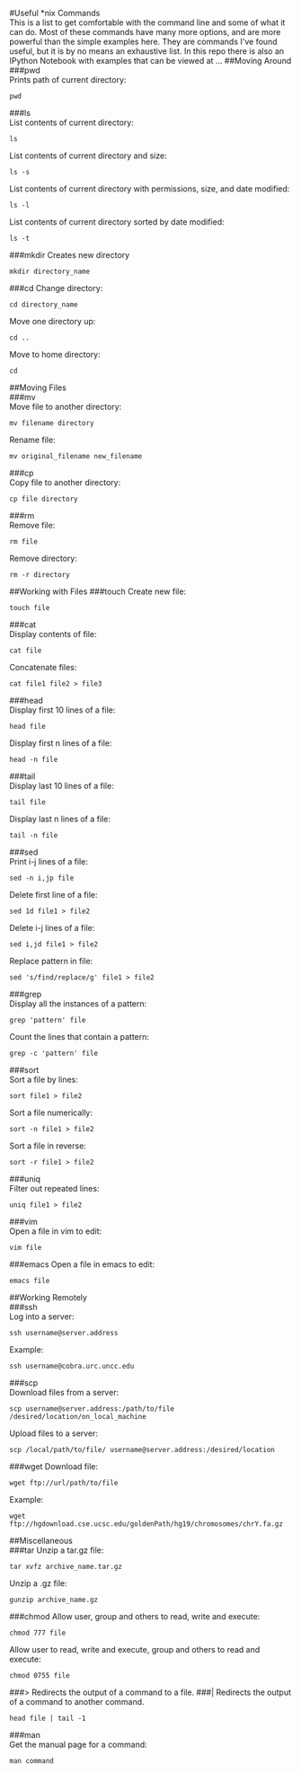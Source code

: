 #Useful *nix Commands  
This is a list to get comfortable with the command line and some of what it can do. Most of these commands have many more options, and are more powerful than the simple examples here. They are commands I've found useful, but it is by no means an exhaustive list. 
In this repo there is also an IPython Notebook with examples that can be viewed at ...
##Moving Around   
###pwd  
Prints path of current directory:  
```
pwd
```
###ls  
List contents of current directory:  
```
ls
```  
List contents of current directory and size:  
```
ls -s
```  
List contents of current directory with permissions, size, and date modified:  
```
ls -l
```  
List  contents of current directory sorted by date modified:  
```
ls -t
```
###mkdir
Creates new directory  
```
mkdir directory_name
```
###cd
Change directory:  
```
cd directory_name
```  
Move one directory up:  
```
cd ..
```  
Move to home directory:  
```
cd
```  
##Moving Files  
###mv  
Move file to another directory:  
```
mv filename directory
```  
Rename file:  
```
mv original_filename new_filename
```  
###cp  
Copy file to another directory:  
```
cp file directory
```  
###rm  
Remove file:  
```
rm file
```  
Remove directory:  
```
rm -r directory
```  
##Working with Files
###touch
Create new file:  
```
touch file
```  
###cat  
Display contents of file:  
```
cat file
```  
Concatenate files:  
```
cat file1 file2 > file3
```  
###head  
Display first 10 lines of a file:  
```
head file
```  
Display first n lines of a file:  
```
head -n file
```  
###tail  
Display last 10 lines of a file:  
```
tail file
```  
Display last n lines of a file:  
```
tail -n file
```  
###sed  
Print i-j lines of a file:  
```
sed -n i,jp file
```   
Delete first line of a file:  
```
sed 1d file1 > file2
```  
Delete i-j lines of a file:  
```
sed i,jd file1 > file2
```  
Replace pattern in file:  
```
sed 's/find/replace/g' file1 > file2
```  
###grep  
Display all the instances of a pattern:  
```
grep 'pattern' file
```  
Count the lines that contain a pattern:  
```
grep -c 'pattern' file
```
###sort  
Sort a file by lines:  
```
sort file1 > file2
```  
Sort a file numerically:  
```
sort -n file1 > file2
```  
Sort a file in reverse:  
```
sort -r file1 > file2
```  
###uniq  
Filter out repeated lines:  
```
uniq file1 > file2
```  
###vim  
Open a file in vim to edit:  
```
vim file
```  
###emacs
Open a file in emacs to edit:  
```
emacs file
```  
##Working Remotely  
###ssh  
Log into a server:  
```
ssh username@server.address
```  
Example:
```
ssh username@cobra.urc.uncc.edu
```  
###scp  
Download files from a server:  
```
scp username@server.address:/path/to/file /desired/location/on_local_machine
```  
Upload files to a server:  
```
scp /local/path/to/file/ username@server.address:/desired/location
```  
###wget
Download file:  
```
wget ftp://url/path/to/file
```  
Example:
```
wget ftp://hgdownload.cse.ucsc.edu/goldenPath/hg19/chromosomes/chrY.fa.gz
```  
##Miscellaneous  
###tar
Unzip a tar.gz file:  
```
tar xvfz archive_name.tar.gz
```  
Unzip a .gz file:  
```
gunzip archive_name.gz
```  
###chmod
Allow user, group and others to read, write and execute:  
```
chmod 777 file
```  
Allow user to read, write and execute, group and others to read and execute:  
```
chmod 0755 file
```  
###>
Redirects the output of a command to a file. 
###| 
Redirects the output of a command to another command.  
```
head file | tail -1
```  
###man  
Get the manual page for a command:  
```
man command
```  


